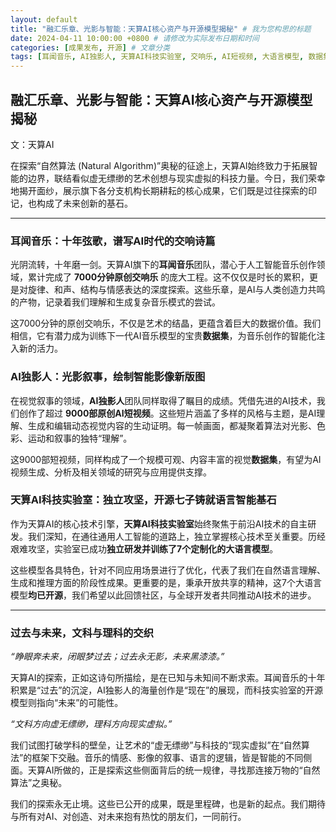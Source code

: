 ```yaml
---
layout: default
title: "融汇乐章、光影与智能：天算AI核心资产与开源模型揭秘" # 我为您构思的标题
date: 2024-04-11 10:00:00 +0800 # 请修改为实际发布日期和时间
categories: [成果发布, 开源] # 文章分类
tags: [耳闻音乐, AI独影人, 天算AI科技实验室, 交响乐, AI短视频, 大语言模型, 数据集, 开源] # 文章标签
---
```


## 融汇乐章、光影与智能：天算AI核心资产与开源模型揭秘

文：天算AI

在探索“自然算法 (Natural Algorithm)”奥秘的征途上，天算AI始终致力于拓展智能的边界，联结看似虚无缥缈的艺术创想与现实虚拟的科技力量。今日，我们荣幸地揭开面纱，展示旗下各分支机构长期耕耘的核心成果，它们既是过往探索的印记，也构成了未来创新的基石。

---

### 耳闻音乐：十年弦歌，谱写AI时代的交响诗篇

光阴流转，十年磨一剑。天算AI旗下的**耳闻音乐**团队，潜心于人工智能音乐创作领域，累计完成了 **7000分钟原创交响乐** 的庞大工程。这不仅仅是时长的累积，更是对旋律、和声、结构与情感表达的深度探索。这些乐章，是AI与人类创造力共鸣的产物，记录着我们理解和生成复杂音乐模式的尝试。

这7000分钟的原创交响乐，不仅是艺术的结晶，更蕴含着巨大的数据价值。我们相信，它有潜力成为训练下一代AI音乐模型的宝贵**数据集**，为音乐创作的智能化注入新的活力。

### AI独影人：光影叙事，绘制智能影像新版图

在视觉叙事的领域，**AI独影人**团队同样取得了瞩目的成绩。凭借先进的AI技术，我们创作了超过 **9000部原创AI短视频**。这些短片涵盖了多样的风格与主题，是AI理解、生成和编辑动态视觉内容的生动证明。每一帧画面，都凝聚着算法对光影、色彩、运动和叙事的独特“理解”。

这9000部短视频，同样构成了一个规模可观、内容丰富的视觉**数据集**，有望为AI视频生成、分析及相关领域的研究与应用提供支撑。

### 天算AI科技实验室：独立攻坚，开源七子铸就语言智能基石

作为天算AI的核心技术引擎，**天算AI科技实验室**始终聚焦于前沿AI技术的自主研发。我们深知，在通往通用人工智能的道路上，独立掌握核心技术至关重要。历经艰难攻坚，实验室已成功**独立研发并训练了7个定制化的大语言模型**。

这些模型各具特色，针对不同应用场景进行了优化，代表了我们在自然语言理解、生成和推理方面的阶段性成果。更重要的是，秉承开放共享的精神，这7个大语言模型**均已开源**，我们希望以此回馈社区，与全球开发者共同推动AI技术的进步。

---

### 过去与未来，文科与理科的交织

*“睁眼奔未来，闭眼梦过去；过去永无影，未来黑漆漆。”*

天算AI的探索，正如这诗句所描绘，是在已知与未知间不断求索。耳闻音乐的十年积累是“过去”的沉淀，AI独影人的海量创作是“现在”的展现，而科技实验室的开源模型则指向“未来”的可能性。

*“文科方向虚无缥缈，理科方向现实虚拟。”*

我们试图打破学科的壁垒，让艺术的“虚无缥缈”与科技的“现实虚拟”在“自然算法”的框架下交融。音乐的情感、影像的叙事、语言的逻辑，皆是智能的不同侧面。天算AI所做的，正是探索这些侧面背后的统一规律，寻找那连接万物的“自然算法”之奥秘。

我们的探索永无止境。这些已公开的成果，既是里程碑，也是新的起点。我们期待与所有对AI、对创造、对未来抱有热忱的朋友们，一同前行。

